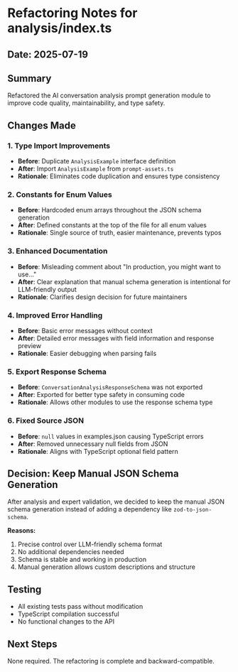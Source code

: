# Refactoring Notes for analysis/index.ts

## Date: 2025-07-19

## Summary

Refactored the AI conversation analysis prompt generation module to improve code quality, maintainability, and type safety.

## Changes Made

### 1. Type Import Improvements

- **Before**: Duplicate `AnalysisExample` interface definition
- **After**: Import `AnalysisExample` from `prompt-assets.ts`
- **Rationale**: Eliminates code duplication and ensures type consistency

### 2. Constants for Enum Values

- **Before**: Hardcoded enum arrays throughout the JSON schema generation
- **After**: Defined constants at the top of the file for all enum values
- **Rationale**: Single source of truth, easier maintenance, prevents typos

### 3. Enhanced Documentation

- **Before**: Misleading comment about "In production, you might want to use..."
- **After**: Clear explanation that manual schema generation is intentional for LLM-friendly output
- **Rationale**: Clarifies design decision for future maintainers

### 4. Improved Error Handling

- **Before**: Basic error messages without context
- **After**: Detailed error messages with field information and response preview
- **Rationale**: Easier debugging when parsing fails

### 5. Export Response Schema

- **Before**: `ConversationAnalysisResponseSchema` was not exported
- **After**: Exported for better type safety in consuming code
- **Rationale**: Allows other modules to use the response schema type

### 6. Fixed Source JSON

- **Before**: `null` values in examples.json causing TypeScript errors
- **After**: Removed unnecessary null fields from JSON
- **Rationale**: Aligns with TypeScript optional field pattern

## Decision: Keep Manual JSON Schema Generation

After analysis and expert validation, we decided to keep the manual JSON schema generation instead of adding a dependency like `zod-to-json-schema`.

**Reasons:**

1. Precise control over LLM-friendly schema format
2. No additional dependencies needed
3. Schema is stable and working in production
4. Manual generation allows custom descriptions and structure

## Testing

- All existing tests pass without modification
- TypeScript compilation successful
- No functional changes to the API

## Next Steps

None required. The refactoring is complete and backward-compatible.
